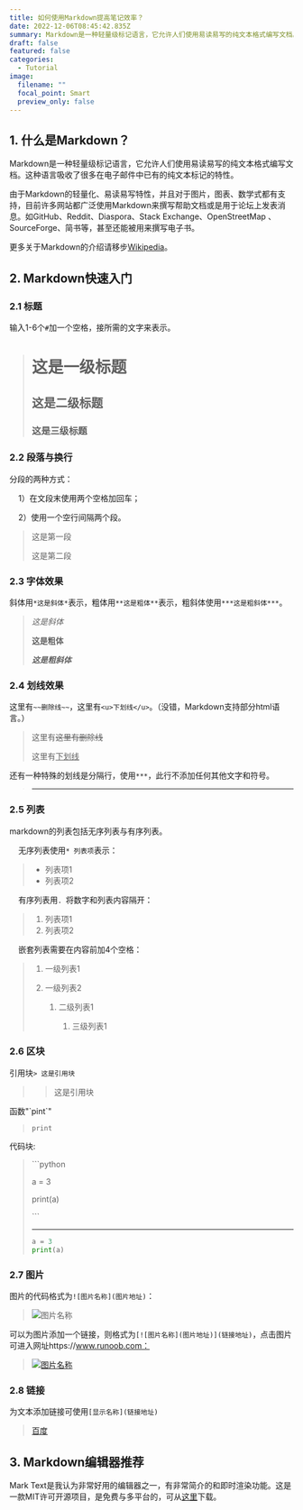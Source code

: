 ```yaml
---
title: 如何使用Markdown提高笔记效率？
date: 2022-12-06T08:45:42.835Z
summary: Markdown是一种轻量级标记语言，它允许人们使用易读易写的纯文本格式编写文档。这种语言吸收了很多在电子邮件中已有的纯文本标记的特性。
draft: false
featured: false
categories:
  - Tutorial
image:
  filename: ""
  focal_point: Smart
  preview_only: false
---
```

## 1. 什么是Markdown？

Markdown是一种轻量级标记语言，它允许人们使用易读易写的纯文本格式编写文档。这种语言吸收了很多在电子邮件中已有的纯文本标记的特性。

由于Markdown的轻量化、易读易写特性，并且对于图片，图表、数学式都有支持，目前许多网站都广泛使用Markdown来撰写帮助文档或是用于论坛上发表消息。如GitHub、Reddit、Diaspora、Stack Exchange、OpenStreetMap 、SourceForge、简书等，甚至还能被用来撰写电子书。

更多关于Markdown的介绍请移步[Wikipedia](https://zh.wikipedia.org/wiki/Markdown)。

## 2. Markdown快速入门

### 2.1 标题

输入1-6个`#`加一个空格，接所需的文字来表示。

> # 这是一级标题
>
> ## 这是二级标题
>
> ### 这是三级标题

### 2.2 段落与换行

分段的两种方式：

    1）在文段末使用两个空格加回车；

    2）使用一个空行间隔两个段。

> 这是第一段
>
> 这是第二段

### 2.3 字体效果

斜体用`*这是斜体*`表示，粗体用`**这是粗体**`表示，粗斜体使用`***这是粗斜体***`。

> *这是斜体*
>
> **这是粗体**
>
> ***这是粗斜体***

### 2.4 划线效果

这里有`~~删除线~~`，这里有`<u>下划线</u>`。（没错，Markdown支持部分html语言。）

> 这里有~~这里有删除线~~
>
> 这里有<u>下划线</u>

还有一种特殊的划线是分隔行，使用`***`，此行不添加任何其他文字和符号。

> - - -

### 2.5 列表

markdown的列表包括无序列表与有序列表。

    无序列表使用`* 列表项`表示：

> * 列表项1
> * 列表项2

    有序列表用`. `将数字和列表内容隔开：

> 1. 列表项1
> 2. 列表项2

    嵌套列表需要在内容前加4个空格：

> 1. 一级列表1
> 2. 一级列表2
>
>    1. 二级列表1
>
>       1. 三级列表1

### 2.6 区块

引用块`> 这是引用块`

> > 这是引用块

函数"\`pint\`"

> `print`

代码块﻿: 

> \`\``python
>
> a = 3
>
> print(a)
>
> \`\``
> ***
> ```python
> a = 3
> print(a)
> ```

### 2.7 图片

图片的代码格式为`![图片名称](图片地址)`：

> ![图片名称](https://static.runoob.com/images/runoob-logo.png)

可以为图片添加一个链接，则格式为`[![图片名称](图片地址)](链接地址)`，点击图片可进入网址https://www.runoob.com：

> [![图片名称](https://static.runoob.com/images/runoob-logo.png)](https://www.runobb.com)

### 2.8 链接

为文本添加链接可使用`[显示名称](链接地址)`

> [百度](https://www.baidu.com)

## 3. Markdown编辑器推荐

Mark Text是我认为非常好用的编辑器之一，有非常简介的和即时渲染功能。这是一款MIT许可开源项目，是免费与多平台的，可从[这里](https://github.com/marktext/marktext)下载。